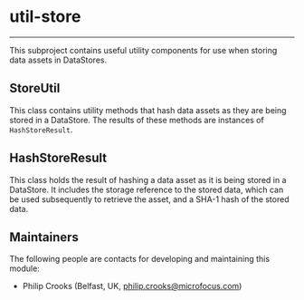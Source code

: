 # util-store

---

 This subproject contains useful utility components for use when storing data
 assets in DataStores.


## StoreUtil

 This class contains utility methods that hash data assets as they are being
 stored in a DataStore. The results of these methods are instances of `HashStoreResult`.
 
 
## HashStoreResult

 This class holds the result of hashing a data asset as it is being stored
 in a DataStore. It includes the storage reference to the stored data, which
 can be used subsequently to retrieve the asset, and a SHA-1 hash of the stored data.
 

## Maintainers

 The following people are contacts for developing and maintaining this module:

 - Philip Crooks (Belfast, UK, philip.crooks@microfocus.com)
